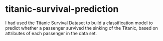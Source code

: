 # titanic-survival-prediction
 I had used the Titanic Survival Dataset to build a classification model to predict whether a passenger survived the sinking of the Titanic, based on attributes of each passenger in the data set.

